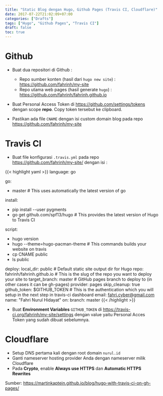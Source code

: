 ```yaml
---
title: "Static Blog dengan Hugo, Github Pages (Travis CI, Cloudflare)"
date: 2017-07-22T21:02:09+07:00
categories: ["Drafts"]
tags: ["Hugo", "Github Pages", "Travis CI"]
draft: false
toc: true
---
```



# Github
- Buat dua repositori di Github :

	- Repo sumber konten (hasil dari `hugo new site`) : https://github.com/fahrinh/my-site
	- Repo utama web pages (hasil generate `hugo`) : https://github.com/fahrinh/fahrinh.github.io

- Buat Personal Access Token di https://github.com/settings/tokens dengan scope **repo**. Copy token tersebut ke clipboard.

- Pastikan ada file `CNAME` dengan isi custom domain blog pada repo https://github.com/fahrinh/my-site

<!--more-->

# Travis CI
- Buat file konfigurasi `.travis.yml` pada repo https://github.com/fahrinh/my-site/ dengan isi :

{{< highlight yaml >}}
language: go

go:
  - master # This uses automatically the latest version of go

install:
  - pip install --user pygments
  - go get github.com/spf13/hugo # This provides the latest version of Hugo to Travis CI

script:
  - hugo version
  - hugo --theme=hugo-pacman-theme # This commands builds your website on travis
  - cp CNAME public
  - ls public

deploy:
  local_dir: public # Default static site output dir for Hugo
  repo: fahrinh/fahrinh.github.io # This is the slug of the repo you want to deploy your site to
  target_branch: master # GitHub pages branch to deploy to (in other cases it can be gh-pages)
  provider: pages
  skip_cleanup: true
  github_token: $GITHUB_TOKEN # This is the authentication which you will setup in the next step in travis-ci dashboard
  email: fahri.cyber@gmail.com
  name: "Fahri Nurul Hidayat"
  on:
    branch: master
{{< /highlight >}}

- Buat **Environment Variables** `GITHUB_TOKEN` di https://travis-ci.org/fahrinh/my-site/settings dengan value yaitu Personal Acces Token yang sudah dibuat sebelumnya.

# Cloudflare
- Setup DNS pertama kali dengan root domain `nurul.id`
- Ganti nameserver hosting provider Anda dengan nameserver milik Cloudflare
- Pada **Crypto**, enable **Always use HTTPS** dan **Automatic HTTPS Rewrites**





Sumber: https://martinkaptein.github.io/blog/hugo-with-travis-ci-on-gh-pages/